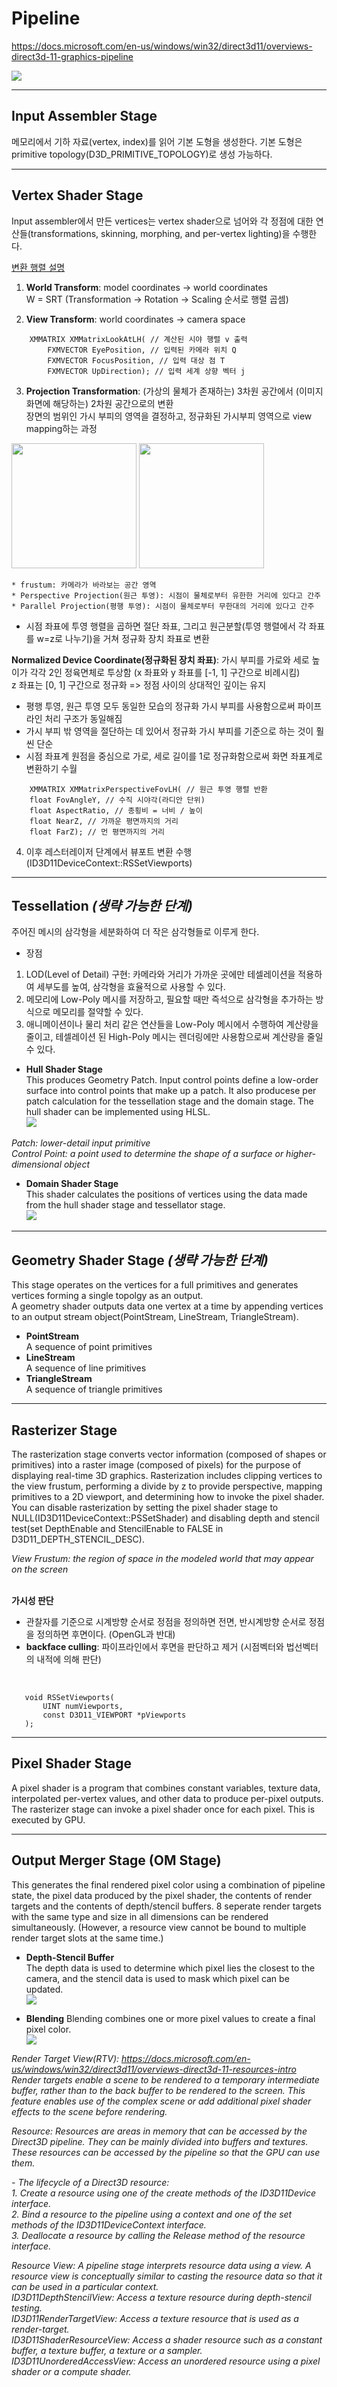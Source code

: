 **Pipeline**
===
https://docs.microsoft.com/en-us/windows/win32/direct3d11/overviews-direct3d-11-graphics-pipeline   

<img src="https://docs.microsoft.com/en-us/windows/win32/direct3d11/images/d3d11-pipeline-stages.jpg"></img></br>

----------------------------------------

**Input Assembler Stage**
---
메모리에서 기하 자료(vertex, index)를 읽어 기본 도형을 생성한다. 기본 도형은 primitive topology(D3D_PRIMITIVE_TOPOLOGY)로 생성 가능하다.   

----------------------------------------

**Vertex Shader Stage**
---
Input assembler에서 만든 vertices는 vertex shader으로 넘어와 각 정점에 대한 연산들(transformations, skinning, morphing, and per-vertex lighting)을 수행한다.   
   
<a href="http://ycpcs.github.io/cs470-fall2014/labs/lab07-2.html">변환 행렬 설명</a>
1. **World Transform**: model coordinates -> world coordinates   
    W = SRT (Transformation -> Rotation -> Scaling 순서로 행렬 곱셈)

2. __View Transform__: world coordinates -> camera space   
```
    XMMATRIX XMMatrixLookAtLH( // 계산된 시야 행렬 v 출력
        FXMVECTOR EyePosition, // 입력된 카메라 위치 Q
        FXMVECTOR FocusPosition, // 입력 대상 점 T
        FXMVECTOR UpDirection); // 입력 세계 상향 벡터 j
```

3. __Projection Transformation__: (가상의 물체가 존재하는) 3차원 공간에서 (이미지 화면에 해당하는) 2차원 공간으로의 변환   
장면의 범위인 가시 부피의 영역을 결정하고, 정규화된 가시부피 영역으로 view mapping하는 과정

<span>
<img src="https://docs.microsoft.com/en-us/windows/win32/direct3d9/images/frustum.png" height="200"></img>
<img src="https://docs.microsoft.com/en-us/windows/win32/direct3d9/images/fovdiag.png" height="200"></img>
</span>

    * frustum: 카메라가 바라보는 공간 영역
    * Perspective Projection(원근 투영): 시점이 물체로부터 유한한 거리에 있다고 간주
    * Parallel Projection(평행 투영): 시점이 물체로부터 무한대의 거리에 있다고 간주

* 시점 좌표에 투영 행렬을 곱하면 절단 좌표, 그리고 원근분할(투영 행렬에서 각 좌표를 w=z로 나누기)을 거쳐 정규화 장치 좌표로 변환

__Normalized Device Coordinate(정규화된 장치 좌표)__: 가시 부피를 가로와 세로 높이가 각각 2인 정육면체로 투상함 (x 좌표와 y 좌표를 [-1, 1] 구간으로 비례시킴)    
z 좌표는 [0, 1] 구간으로 정규화 => 정점 사이의 상대적인 깊이는 유지
* 평행 투영, 원근 투영 모두 동일한 모습의 정규화 가시 부피를 사용함으로써 파이프라인 처리 구조가 동일해짐
* 가시 부피 밖 영역을 절단하는 데 있어서 정규화 가시 부피를 기준으로 하는 것이 훨씬 단순
* 시점 좌표계 원점을 중심으로 가로, 세로 길이를 1로 정규화함으로써 화면 좌표계로 변환하기 수월
```
    XMMATRIX XMMatrixPerspectiveFovLH( // 원근 투영 행렬 반환
    float FovAngleY, // 수직 시야각(라디안 단위)
    float AspectRatio, // 종횡비 = 너비 / 높이
    float NearZ, // 가까운 평면까지의 거리
    float FarZ); // 먼 평면까지의 거리
```

4. 이후 레스터레이저 단계에서 뷰포트 변환 수행 (ID3D11DeviceContext::RSSetViewports)

----------------------------------------

**Tessellation** *(생략 가능한 단계)*
--- 

주어진 메시의 삼각형을 세분화하여 더 작은 삼각형들로 이루게 한다.   
* 장점
1. LOD(Level of Detail) 구현: 카메라와 거리가 가까운 곳에만 테셀레이션을 적용하여 세부도를 높여, 삼각형을 효율적으로 사용할 수 있다.
2. 메모리에 Low-Poly 메시를 저장하고, 필요할 때만 즉석으로 삼각형을 추가하는 방식으로 메모리를 절약할 수 있다.
3. 애니메이션이나 물리 처리 같은 연산들을 Low-Poly 메시에서 수행하여 계산량을 줄이고, 테셀레이션 된 High-Poly 메시는 렌더링에만 사용함으로써 계산량을 줄일 수 있다.
   
* __Hull Shader Stage__   
This produces Geometry Patch. Input control points define a low-order surface into control points that make up a patch. It also producese per patch calculation for the tessellation stage and the domain stage. The hull shader can be implemented using HLSL.   
<img src="https://docs.microsoft.com/en-us/windows/win32/direct3d11/images/d3d11-hull-shader.png"></img></br>   
   
*Patch: lower-detail input primitive   
Control Point: a point used to determine the shape of a surface or higher-dimensional object*
   
* __Domain Shader Stage__   
This shader calculates the positions of vertices using  the data made from the hull shader stage and tessellator stage.   
<img src="https://docs.microsoft.com/en-us/windows/win32/direct3d11/images/d3d11-domain-shader.png"></img></br>

----------------------------------------

**Geometry Shader Stage** *(생략 가능한 단계)*
---
This stage operates on the vertices for a full primitives and generates vertices forming a single topolgy as an output.   
A geometry shader outputs data one vertex at a time by appending vertices to an output stream object(PointStream, LineStream, TriangleStream).   
* __PointStream__   
A sequence of point primitives
* __LineStream__   
A sequence of line primitives
* __TriangleStream__   
A sequence of triangle primitives

----------------------------------------

**Rasterizer Stage**
---
The rasterization stage converts vector information (composed of shapes or primitives) into a raster image (composed of pixels) for the purpose of displaying real-time 3D graphics. Rasterization includes clipping vertices to the view frustum, performing a divide by z to provide perspective, mapping primitives to a 2D viewport, and determining how to invoke the pixel shader.   
You can disable rasterization by setting the pixel shader stage to NULL(ID3D11DeviceContext::PSSetShader) and disabling depth and stencil test(set DepthEnable and StencilEnable to FALSE in D3D11_DEPTH_STENCIL_DESC).   
   
_View Frustum: the region of space in the modeled world that may appear on the screen_   
<br>

__가시성 판단__   
 * 관찰자를 기준으로 시계방향 순서로 정점을 정의하면 전면, 반시계방향 순서로 정점을 정의하면 후면이다. (OpenGL과 반대)
 * __backface culling__: 파이프라인에서 후면을 판단하고 제거 (시점벡터와 법선벡터의 내적에 의해 판단)
 <br>

 ```
    void RSSetViewports(
        UINT numViewports,
        const D3D11_VIEWPORT *pViewports
    );
 ```

----------------------------------------

**Pixel Shader Stage**
---
A pixel shader is a program that combines constant variables, texture data, interpolated per-vertex values, and other data to produce per-pixel outputs. The rasterizer stage can invoke a pixel shader once for each pixel. This is executed by GPU.

----------------------------------------

**Output Merger Stage (OM Stage)**
---
This generates the final rendered pixel color using a combination of pipeline state, the pixel data produced by the pixel shader, the contents of render targets and the contents of depth/stencil buffers. 8 seperate render targets with the same type and size in all dimensions can be rendered simultaneously. (However, a resource view cannot be bound to multiple render target slots at the same time.)

* __Depth-Stencil Buffer__   
The depth data is used to determine which pixel lies the closest to the camera, and the stencil data is used to mask which pixel can be updated.   
<img src="https://docs.microsoft.com/en-us/windows/win32/direct3d11/images/d3d10-depth-stencil-test.png"></img></br>   

* __Blending__
Blending combines one or more pixel values to create a final pixel color.   
<img src="https://docs.microsoft.com/en-us/windows/win32/direct3d11/images/d3d10-blend-state.png"></img></br>
 
    
_Render Target View(RTV): https://docs.microsoft.com/en-us/windows/win32/direct3d11/overviews-direct3d-11-resources-intro_   
_Render targets enable a scene to be rendered to a temporary intermediate buffer, rather than to the back buffer to be rendered to the screen. This feature enables use of the complex scene or add additional pixel shader effects to the scene before rendering._   

_Resource: Resources are areas in memory that can be accessed by the Direct3D pipeline. They can be mainly divided into buffers and textures. These resources can be accessed by the pipeline so that the GPU can use them._   
 
 _- The lifecycle of a Direct3D resource:_      
_1. Create a resource using one of the create methods of the ID3D11Device interface._   
_2. Bind a resource to the pipeline using a context and one of the set methods of the ID3D11DeviceContext interface._   
_3. Deallocate a resource by calling the Release method of the resource interface._  

_Resource View: A pipeline stage interprets resource data using a view. A resource view is conceptually similar to casting the resource data so that it can be used in a particular context._    
_ID3D11DepthStencilView: Access a texture resource during depth-stencil testing._   
_ID3D11RenderTargetView: Access a texture resource that is used as a render-target._   
_ID3D11ShaderResourceView: Access a shader resource such as a constant buffer, a texture buffer, a texture or a sampler._   
_ID3D11UnorderedAccessView: Access an unordered resource using a pixel shader or a compute shader._